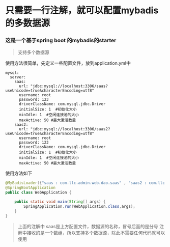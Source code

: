 # 只需要一行注解，就可以配置mybadis的多数据源
### 这是一个基于spring boot 的mybadis的starter
> 支持多个数据源

使用方法很简单，先定义一些配置文件，放到application.yml中
````
mysql:
  server:
    saas:
      url: "jdbc:mysql://localhost:3306/saas?useUnicode=true&characterEncoding=utf8"
      username: root
      password: 123
      driverClassName: com.mysql.jdbc.Driver
      initialSize: 1  #初始化大小
      minIdle: 1  #空闲连接池的大小
      maxActive: 50 #最大激活数量
    saas2:
      url: "jdbc:mysql://localhost:3306/saas2?useUnicode=true&characterEncoding=utf8"
      username: root
      password: 123
      driverClassName: com.mysql.jdbc.Driver
      initialSize: 1  #初始化大小
      minIdle: 1  #空闲连接池的大小
      maxActive: 50 #最大激活数量
````


使用方法如下
```java
@MyBadisLoader({"saas : com.llc.admin.web.dao.saas" , "saas2 : com.llc.admin.web.dao.saas2"})
@SpringBootApplication
public class WebApplication {

    public static void main(String[] args) {
        SpringApplication.run(WebApplication.class,args);
    }
}
```
> 上面的注解中 saas是上方配置文件，数据源的名称，冒号后面的是分号
> 注解中接收的是一个数组，所以支持多个数据源，除此不需要任何代码就可以使用